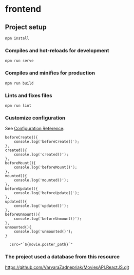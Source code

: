 # frontend

## Project setup
```
npm install
```

### Compiles and hot-reloads for development
```
npm run serve
```

### Compiles and minifies for production
```
npm run build
```

### Lints and fixes files
```
npm run lint
```

### Customize configuration
See [Configuration Reference](https://cli.vuejs.org/config/).

    beforeCreate(){
        console.log('beforeCreate()');
    },
    created(){
        console.log('created()');
    },
    beforeMount(){
        console.log('beforeMount()');
    },
    mounted(){
        console.log('mounted()');
    },
    beforeUpdate(){
        console.log('beforeUpdate()');
    },
    updated(){
        console.log('updated()');
    },
    beforeUnmount(){
        console.log('beforeUnmount()');
    },
    unmounted(){
        console.log('unmounted()');
    }

      :src="`${movie.poster_path}`"
      
   ### The project used a database from this resource
   https://github.com/VarvaraZadnepriak/MoviesAPI.ReactJS.git
